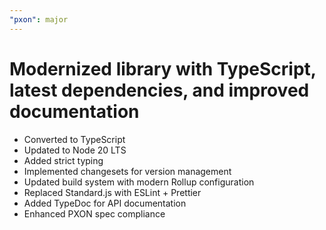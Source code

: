 ```yaml
---
"pxon": major
---
```


# Modernized library with TypeScript, latest dependencies, and improved documentation

- Converted to TypeScript
- Updated to Node 20 LTS
- Added strict typing
- Implemented changesets for version management
- Updated build system with modern Rollup configuration
- Replaced Standard.js with ESLint + Prettier
- Added TypeDoc for API documentation
- Enhanced PXON spec compliance
